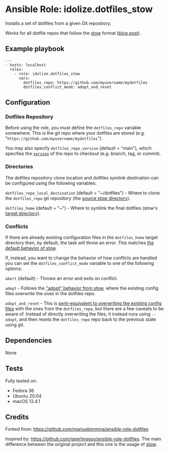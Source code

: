 # Ansible Role: idolize.dotfiles_stow

Installs a set of dotfiles from a given Git repostiory.

Works for all dotfile repos that follow the [stow][stow] format ([blog post](https://brandon.invergo.net/news/2012-05-26-using-gnu-stow-to-manage-your-dotfiles.html)).

## Example playbook

```
---
- hosts: localhost
  roles:
    - role: idolize.dotfiles_stow
      vars:
        dotfiles_repo: https://github.com/myusername/mydotfiles
        dotfiles_conflict_mode: adopt_and_reset
```

## Configuration

### Dotfiles Repository

Before using the role, you must define the `dotfiles_repo` variable somewhere. This is the git repo where your dotfiles are stored (e.g. "`https://github.com/myusername/mydotfiles`").

You may also specify `dotfiles_repo_version` (default = "main"), which specifies the [`version`](https://docs.ansible.com/ansible/latest/collections/ansible/builtin/git_module.html#parameter-version) of the repo to checkout (e.g. branch, tag, or commit).

### Directories

The dotfiles repository clone location and dotfiles symlink destination can be configured using the following variables:

`dotfiles_repo_local_destination` (default = "~/dotfiles") - Where to clone the `dotfiles_repo` git repository (the [source stow directory](https://www.gnu.org/software/stow/manual/stow.html#Terminology)).

`dotfiles_home` (default = "~") - Where to symlink the final dotfiles (stow's [target directory](https://www.gnu.org/software/stow/manual/stow.html#Terminology)).

### Conflicts

If there are already existing configuration files in the `dotfiles_home` target directory then, by default, the task will throw an error. This matches [the default behavior of stow](https://www.gnu.org/software/stow/manual/stow.html#Conflicts).

If, instead, you want to change the behavior of how conflicts are handled you can set the `dotfiles_conflict_mode` variable to one of the following options:

`abort` (default) - Throws an error and exits on conflict.

`adopt` - Follows the ["adopt" behavior from stow](https://www.gnu.org/software/stow/manual/stow.html#Invoking-Stow), where the existing config files overwrite the ones in the dotfiles repo.

`adopt_and_reset` - This is [semi-equivalent to overwriting the existing config files](https://unix.stackexchange.com/q/680413/414698) with the ones from the `dotfiles_repo`, but there are a few caveats to be aware of. Instead of directly overwriting the files, it instead runs using `--adopt`, and then resets the `dotfiles_repo` repo back to the previous state using git.

## Dependencies

None

## Tests

Fully tested on:

* Fedora 36
* Ubuntu 20.04
* macOS 13.4.1

## Credits

Forked from: https://github.com/mariuskimmina/ansible-role-dotfiles

Inspired by: https://github.com/geerlingguy/ansible-role-dotfiles. The main difference between the original project and this one is the usage of [stow][stow].

[stow]: https://www.gnu.org/software/stow/
